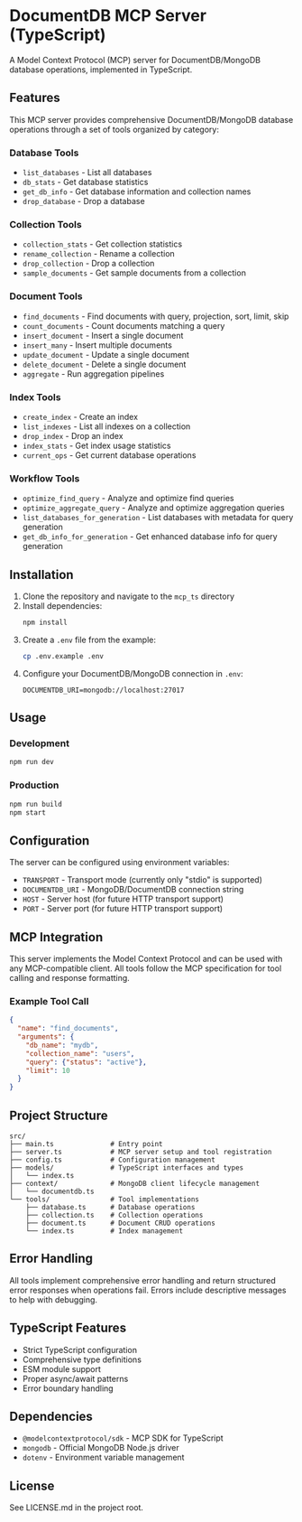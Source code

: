 # DocumentDB MCP Server (TypeScript)

A Model Context Protocol (MCP) server for DocumentDB/MongoDB database operations, implemented in TypeScript.

## Features

This MCP server provides comprehensive DocumentDB/MongoDB database operations through a set of tools organized by category:

### Database Tools
- `list_databases` - List all databases
- `db_stats` - Get database statistics
- `get_db_info` - Get database information and collection names
- `drop_database` - Drop a database

### Collection Tools
- `collection_stats` - Get collection statistics
- `rename_collection` - Rename a collection
- `drop_collection` - Drop a collection
- `sample_documents` - Get sample documents from a collection

### Document Tools
- `find_documents` - Find documents with query, projection, sort, limit, skip
- `count_documents` - Count documents matching a query
- `insert_document` - Insert a single document
- `insert_many` - Insert multiple documents
- `update_document` - Update a single document
- `delete_document` - Delete a single document
- `aggregate` - Run aggregation pipelines

### Index Tools
- `create_index` - Create an index
- `list_indexes` - List all indexes on a collection
- `drop_index` - Drop an index
- `index_stats` - Get index usage statistics
- `current_ops` - Get current database operations

### Workflow Tools
- `optimize_find_query` - Analyze and optimize find queries
- `optimize_aggregate_query` - Analyze and optimize aggregation queries  
- `list_databases_for_generation` - List databases with metadata for query generation
- `get_db_info_for_generation` - Get enhanced database info for query generation

## Installation

1. Clone the repository and navigate to the `mcp_ts` directory
2. Install dependencies:
   ```bash
   npm install
   ```
3. Create a `.env` file from the example:
   ```bash
   cp .env.example .env
   ```
4. Configure your DocumentDB/MongoDB connection in `.env`:
   ```env
   DOCUMENTDB_URI=mongodb://localhost:27017
   ```

## Usage

### Development
```bash
npm run dev
```

### Production
```bash
npm run build
npm start
```

## Configuration

The server can be configured using environment variables:

- `TRANSPORT` - Transport mode (currently only "stdio" is supported)
- `DOCUMENTDB_URI` - MongoDB/DocumentDB connection string
- `HOST` - Server host (for future HTTP transport support)
- `PORT` - Server port (for future HTTP transport support)

## MCP Integration

This server implements the Model Context Protocol and can be used with any MCP-compatible client. All tools follow the MCP specification for tool calling and response formatting.

### Example Tool Call

```json
{
  "name": "find_documents",
  "arguments": {
    "db_name": "mydb",
    "collection_name": "users",
    "query": {"status": "active"},
    "limit": 10
  }
}
```

## Project Structure

```
src/
├── main.ts              # Entry point
├── server.ts            # MCP server setup and tool registration
├── config.ts            # Configuration management
├── models/              # TypeScript interfaces and types
│   └── index.ts
├── context/             # MongoDB client lifecycle management
│   └── documentdb.ts
└── tools/               # Tool implementations
    ├── database.ts      # Database operations
    ├── collection.ts    # Collection operations
    ├── document.ts      # Document CRUD operations
    └── index.ts         # Index management
```

## Error Handling

All tools implement comprehensive error handling and return structured error responses when operations fail. Errors include descriptive messages to help with debugging.

## TypeScript Features

- Strict TypeScript configuration
- Comprehensive type definitions
- ESM module support
- Proper async/await patterns
- Error boundary handling

## Dependencies

- `@modelcontextprotocol/sdk` - MCP SDK for TypeScript
- `mongodb` - Official MongoDB Node.js driver
- `dotenv` - Environment variable management

## License

See LICENSE.md in the project root.